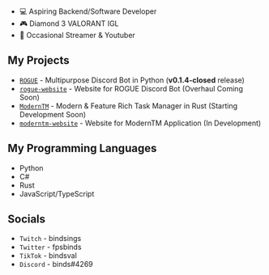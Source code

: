 - 💻 Aspiring Backend/Software Developer
- 🎮 Diamond 3 VALORANT IGL
- 🎥 Occasional Streamer & Youtuber

## My Projects
- [```ROGUE```](https://github.com/akabinds/ROGUE) - Multipurpose Discord Bot in Python (**v0.1.4-closed** release) 
- [```rogue-website```](https://github.com/akabinds/rogue-website) - Website for ROGUE Discord Bot (Overhaul Coming Soon)
- [```ModernTM```](https://github.com/akabinds/ModernTM) - Modern & Feature Rich Task Manager in Rust (Starting Development Soon)
- [```moderntm-website```](https://github.com/akabinds/moderntm-website) - Website for ModernTM Application (In Development)

## My Programming Languages
- Python
- C# 
- Rust
- JavaScript/TypeScript

## Socials
- ```Twitch``` - bindsings
- ```Twitter``` - fpsbinds
- ```TikTok``` - bindsval
- ```Discord``` - binds#4269
